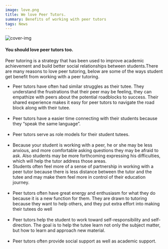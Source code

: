 ```yaml
---
image: love.png
title: We love Peer Tutors.
summary: Benefits of working with peer tutors
tags: News
---
```

![cover-img](/images/peertutor.png)
<article class="articles">
<h4> You should love peer tutors too.</h4>

<p> Peer tutoring is a strategy that has been used to improve academic achievement and  build better social  relationships between students.There are many reasons to love peer tutoring, below are some of the ways student get benefit from working with a  peer tutoring.  <p>
<ul>
<li> Peer tutors have often had similar struggles as their tutee. They understand the frustrations that their peer may be feeling,
they can empathize with peers about the potential roadblocks to success. Their shared experience makes it easy for peer tutors
to navigate the road block along with their tutee.</li><br/>

<li>
  Peer tutors have a easier time connecting with their students because they “speak the same language”.
</li><br/>

 <li>Peer tutors serve as role models for their student tutees.</li><br/>

<li>Because your student is working with a peer, he or she may be less anxious, and more comfortable asking questions they may be afraid to ask. Also students may be more forthcoming expressing his difficulties, which will help the tutor address those areas.<br/>
<li> Students often feel more of a sense of partnership in working with a peer tutor because there is less distance between the tutor and the tutee and may make them feel more in control of their education journey.</li><br/>

<li>Peer tutors often have great energy and enthusiasm for what they do because it is a new function for them.
  They are drawn to tutoring because they want to help others, and they put extra effort into making their tutees do well</li><br/>
<li>Peer tutors help the student to work toward self-responsibility and self-direction. The goal is to help the tutee learn not only the subject matter,
  but how to learn and approach new material.</li><br/>
<li>Peer tutors often provide social support as well as academic support.</li><br/>
</ul>
</article>
